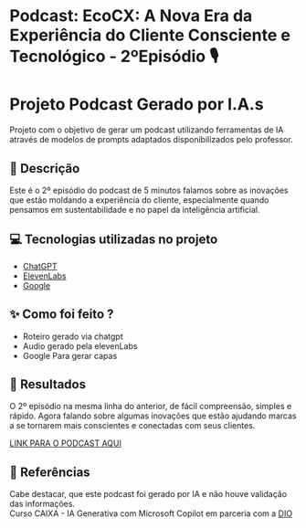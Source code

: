 # Podcast: EcoCX: A Nova Era da Experiência do Cliente Consciente e Tecnológico - 2ºEpisódio 🎙️
# Projeto Podcast Gerado por I.A.s

Projeto com o objetivo de gerar um podcast utilizando ferramentas de IA através de modelos de prompts adaptados disponibilizados pelo professor.
## 📒 Descrição
Este é o 2º episódio do  podcast de 5 minutos falamos sobre as inovações que estão moldando a experiência do cliente, especialmente quando pensamos em sustentabilidade e no papel da inteligência artificial.

## 💻 Tecnologias utilizadas no projeto

- [ChatGPT](https://chat.openai.com/) 
- [ElevenLabs](https://beta.elevenlabs.io/)
- [Google](https://www.google.com)

## ✨ Como foi feito ?

- Roteiro gerado via chatgpt
- Audio gerado pela elevenLabs
- Google Para gerar capas

## 🚀 Resultados
O 2º episódio na mesma linha do anterior, de fácil compreensão,  simples e rápido. Agora falando sobre algumas inovações que estão ajudando marcas a se tornarem mais conscientes e conectadas com seus clientes.

[LINK PARA O PODCAST AQUI](https://github.com/scylaf/curso-DIO/blob/main/ElevenLabs_2025-01-26T21_29_00_Alice_pre_s50_sb75_se0_b_m20-Ep01CXIA.mp3)

## 💭 Referências
Cabe destacar, que este podcast foi gerado por IA e não houve validação das informações.  
Curso CAIXA - IA Generativa com Microsoft Copilot em parceria com a [DIO](https://dio.me)
